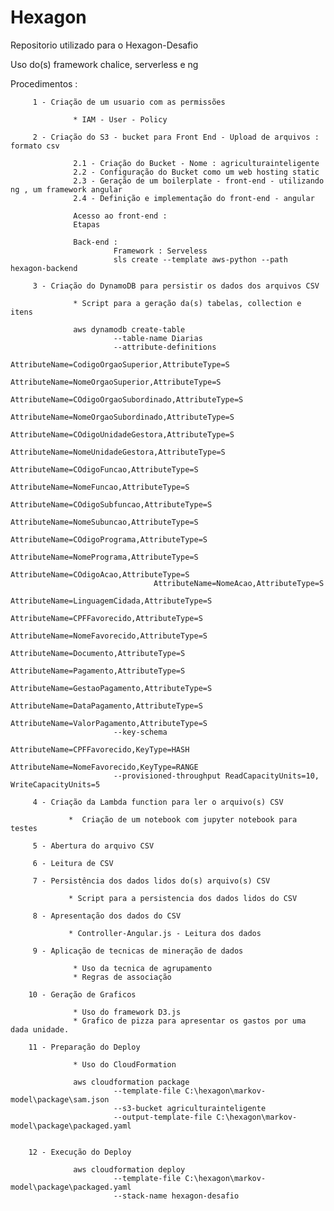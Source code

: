 # Hexagon

Repositorio utilizado para o Hexagon-Desafio 

Uso do(s) framework chalice, serverless e ng

Procedimentos :

         1 - Criação de um usuario com as permissões
         
                  * IAM - User - Policy
                  
         2 - Criação do S3 - bucket para Front End - Upload de arquivos : formato csv

                  2.1 - Criação do Bucket - Nome : agriculturainteligente
                  2.2 - Configuração do Bucket como um web hosting static
                  2.3 - Geração de um boilerplate - front-end - utilizando ng , um framework angular
                  2.4 - Definição e implementação do front-end - angular
                  
                  Acesso ao front-end : 
                  Etapas 
                  
                  Back-end : 
                           Framework : Serveless
                           sls create --template aws-python --path hexagon-backend

         3 - Criação do DynamoDB para persistir os dados dos arquivos CSV
                  
                  * Script para a geração da(s) tabelas, collection e itens
                  
                  aws dynamodb create-table 
                           --table-name Diarias 		
                           --attribute-definitions 
                                    AttributeName=CodigoOrgaoSuperior,AttributeType=S	
                                    AttributeName=NomeOrgaoSuperior,AttributeType=S	
                                    AttributeName=COdigoOrgaoSubordinado,AttributeType=S	
                                    AttributeName=NomeOrgaoSubordinado,AttributeType=S	
                                    AttributeName=COdigoUnidadeGestora,AttributeType=S	
                                    AttributeName=NomeUnidadeGestora,AttributeType=S	
                                    AttributeName=COdigoFuncao,AttributeType=S	
                                    AttributeName=NomeFuncao,AttributeType=S	
                                    AttributeName=COdigoSubfuncao,AttributeType=S	
                                    AttributeName=NomeSubuncao,AttributeType=S	
                                    AttributeName=COdigoPrograma,AttributeType=S	
                                    AttributeName=NomePrograma,AttributeType=S	
                                    AttributeName=COdigoAcao,AttributeType=S	
                                    AttributeName=NomeAcao,AttributeType=S	
                                    AttributeName=LinguagemCidada,AttributeType=S	
                                    AttributeName=CPFFavorecido,AttributeType=S	
                                    AttributeName=NomeFavorecido,AttributeType=S	
                                    AttributeName=Documento,AttributeType=S 
                                    AttributeName=Pagamento,AttributeType=S	
                                    AttributeName=GestaoPagamento,AttributeType=S	
                                    AttributeName=DataPagamento,AttributeType=S	
                                    AttributeName=ValorPagamento,AttributeType=S
                           --key-schema 
                                    AttributeName=CPFFavorecido,KeyType=HASH 
                                    AttributeName=NomeFavorecido,KeyType=RANGE 
                           --provisioned-throughput ReadCapacityUnits=10, WriteCapacityUnits=5
         
         4 - Criação da Lambda function para ler o arquivo(s) CSV 
         
                 *  Criação de um notebook com jupyter notebook para testes
         
         5 - Abertura do arquivo CSV
         
         6 - Leitura de CSV
         
         7 - Persistência dos dados lidos do(s) arquivo(s) CSV 
         
                 * Script para a persistencia dos dados lidos do CSV
         
         8 - Apresentação dos dados do CSV
         
                 * Controller-Angular.js - Leitura dos dados 
         
         9 - Aplicação de tecnicas de mineração de dados
         
                  * Uso da tecnica de agrupamento 
                  * Regras de associação
               
        10 - Geração de Graficos
        
                  * Uso do framework D3.js
                  * Grafico de pizza para apresentar os gastos por uma dada unidade.
        
        11 - Preparação do Deploy
        
                  * Uso do CloudFormation
               
                  aws cloudformation package 
                           --template-file C:\hexagon\markov-model\package\sam.json 
                           --s3-bucket agriculturainteligente 
                           --output-template-file C:\hexagon\markov-model\package\packaged.yaml

        
        12 - Execução do Deploy
        
                  aws cloudformation deploy 
                           --template-file C:\hexagon\markov-model\package\packaged.yaml 
                           --stack-name hexagon-desafio

